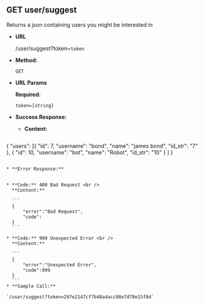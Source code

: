 **GET user/suggest**
----
  Returns a json containing users you might be interested in

* **URL**

  /user/suggest?token=`token`

* **Method:**

  `GET`
  
*  **URL Params**

   **Required:**   
    
    `token=[string]`

* **Success Response:**

  * **Content:** 
  
  ```
{
    "users": [{
            "id": 7,
            "username": "bond",
            "name": "james bond",
            "id_str": "7"
        }, {
            "id": 10,
            "username": "bot",
            "name": "Robot",
            "id_str": "10"
        }
    ]
}
  ```
 
* **Error Response:**

  
  * **Code:** 400 Bad Request <br />
    **Content:** 
    
    ```
    {
    	"error":"Bad Request",
    	"code":
    }    
    ```
    
  * **Code:** 999 Unexpected Error <br />
    **Content:** 

    ```
    {
    	"error":"Unexpected Error",
    	"code":999
    }
	```
* **Sample Call:**

  `/user/suggest?token=297e2147cf7b48a4acc98e7d78e15f8d`